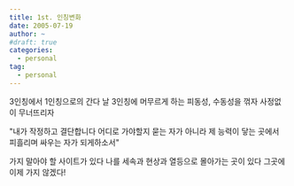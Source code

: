```yaml
---
title: 1st. 인칭변화
date: 2005-07-19
author: ~
#draft: true
categories:
  - personal
tag:
  - personal
---
```




3인칭에서 1인칭으로의 간다
날 3인칭에 머무르게 하는 피동성, 수동성을 꺾자
사정없이 무너뜨리자

"내가 작정하고 결단합니다
어디로 가야할지 묻는 자가 아니라
제 능력이 닿는 곳에서 피흘리며 싸우는 자가 되게하소서"

가지 말아야 할 사이트가 있다
나를 세속과 현상과 열등으로 몰아가는 곳이 있다
그곳에 이제 가지 않겠다!


 






